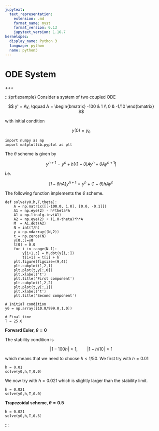 ```yaml
---
jupytext:
  text_representation:
    extension: .md
    format_name: myst
    format_version: 0.13
    jupytext_version: 1.16.7
kernelspec:
  display_name: Python 3
  language: python
  name: python3
---
```


# ODE System

+++

:::{prf:example}
Consider a system of two coupled ODE

$$
y' = Ay, \qquad A = \begin{bmatrix}
-100 & 1 \\
0 & -1/10 \end{bmatrix}
$$

with initial condition

$$
y(0) = y_0
$$

```{code-cell} ipython3
import numpy as np
import matplotlib.pyplot as plt
```

The $\theta$ scheme is given by

$$
y^{n+1} = y^n + h [(1-\theta) Ay^n + \theta Ay^{n+1}]
$$

i.e.

$$
[I-\theta hA] y^{n+1} = y^n + (1-\theta)h A y^n
$$

The following function implements the $\theta$ scheme.

```{code-cell} ipython3
def solve(y0,h,T,theta):
    A = np.matrix([[-100.0, 1.0], [0.0, -0.1]])
    A1 = np.eye(2) - h*theta*A
    A1 = np.linalg.inv(A1)
    A2 = np.eye(2) + (1.0-theta)*h*A
    M  = A1.dot(A2)
    N = int(T/h)
    y = np.ndarray((N,2))
    t = np.zeros(N)
    y[0,:]=y0
    t[0] = 0.0
    for i in range(N-1):
        y[i+1,:] = M.dot(y[i,:])
        t[i+1] = t[i] + h
    plt.figure(figsize=(9,4))
    plt.subplot(1,2,1)
    plt.plot(t,y[:,0])
    plt.xlabel('t')
    plt.title('First component')
    plt.subplot(1,2,2)
    plt.plot(t,y[:,1])
    plt.xlabel('t')
    plt.title('Second component')
    
# Initial condition
y0 = np.array([10.0/999.0,1.0])

# Final time
T = 25.0
```

**Forward Euler, $\theta=0$**

The stability condition is

$$
|1-100h| < 1, \qquad |1-h/10| < 1
$$

which means that we need to choose $h < 1/50$. We first try with $h=0.01$

```{code-cell} ipython3
h = 0.01
solve(y0,h,T,0.0)
```

We now try with $h=0.021$ which is slightly larger than the stability limit.

```{code-cell} ipython3
h = 0.021
solve(y0,h,T,0.0)
```

**Trapezoidal scheme, $\theta = 0.5$**

```{code-cell} ipython3
h = 0.021
solve(y0,h,T,0.5)
```
:::
